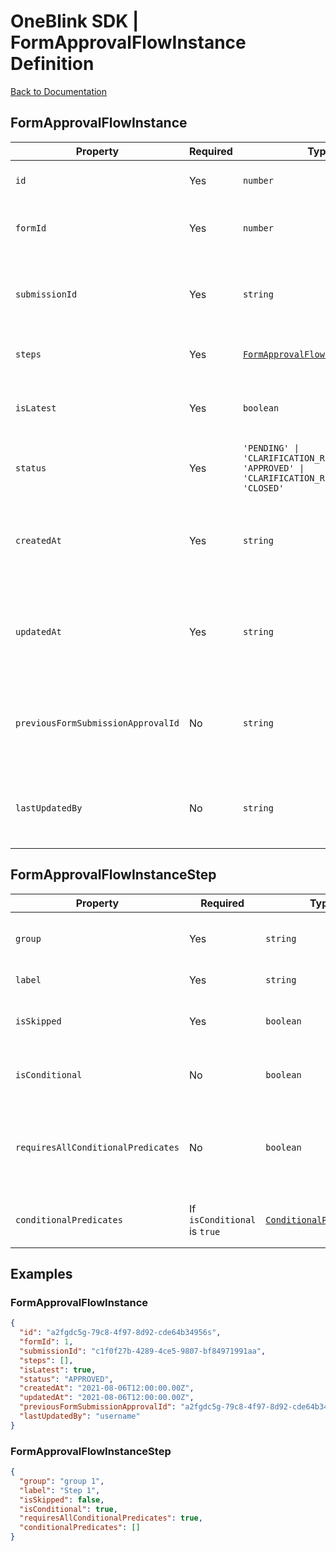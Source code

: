 # OneBlink SDK | FormApprovalFlowInstance Definition

[Back to Documentation](../../README.md)

## FormApprovalFlowInstance

| Property                           | Required | Type                                                                                          | Description                                                      |
| ---------------------------------- | -------- | --------------------------------------------------------------------------------------------- | ---------------------------------------------------------------- |
| `id`                               | Yes      | `number`                                                                                      | The id of the approval.                                          |
| `formId`                           | Yes      | `number`                                                                                      | The id of the associated `form`.                                 |
| `submissionId`                     | Yes      | `string`                                                                                      | The id of the submission associated with this instance.          |
| `steps`                            | Yes      | [`FormApprovalFlowInstanceStep[]`](#formapprovalflowinstancestep.md)                          | The steps for this instance.                                     |
| `isLatest`                         | Yes      | `boolean`                                                                                     | Whether this instance is the latest one.                         |
| `status`                           | Yes      | `'PENDING' \| 'CLARIFICATION_RECEIVED' \| 'APPROVED' \| 'CLARIFICATION_REQUIRED' \| 'CLOSED'` | The current status of this instance.                             |
| `createdAt`                        | Yes      | `string`                                                                                      | The date and time (in ISO format) the instance was created.      |
| `updatedAt`                        | Yes      | `string`                                                                                      | The date and time (in ISO format) the instance was last updated. |
| `previousFormSubmissionApprovalId` | No       | `string`                                                                                      | The date and time (in ISO format) the instance was last updated. |
| `lastUpdatedBy`                    | No       | `string`                                                                                      | The username that last updated the instance.                     |

## FormApprovalFlowInstanceStep

| Property                           | Required                     | Type                                                                                 | Description                                                           |
| ---------------------------------- | ---------------------------- | ------------------------------------------------------------------------------------ | --------------------------------------------------------------------- |
| `group`                            | Yes                          | `string`                                                                             | The group associated with the step.                                   |
| `label`                            | Yes                          | `string`                                                                             | The label for the step.                                               |
| `isSkipped`                        | Yes                          | `boolean`                                                                            | Whether the step has/will be/been skipped.                            |
| `isConditional`                    | No                           | `boolean`                                                                            | Whether the step will be conditionally run.                           |
| `requiresAllConditionalPredicates` | No                           | `boolean`                                                                            | Whether all the conditional predicates are required to evaluate true. |
| `conditionalPredicates`            | If `isConditional` is `true` | [`ConditionalPredicate[]`](../../form-elements/base-element.md#conditionalpredicate) | The conditional predicates to evaluate.                               |

## Examples

### FormApprovalFlowInstance

```JSON
{
  "id": "a2fgdc5g-79c8-4f97-8d92-cde64b34956s",
  "formId": 1,
  "submissionId": "c1f0f27b-4289-4ce5-9807-bf84971991aa",
  "steps": [],
  "isLatest": true,
  "status": "APPROVED",
  "createdAt": "2021-08-06T12:00:00.00Z",
  "updatedAt": "2021-08-06T12:00:00.00Z",
  "previousFormSubmissionApprovalId": "a2fgdc5g-79c8-4f97-8d92-cde64b34956s",
  "lastUpdatedBy": "username"
}
```

### FormApprovalFlowInstanceStep

```JSON
{
  "group": "group 1",
  "label": "Step 1",
  "isSkipped": false,
  "isConditional": true,
  "requiresAllConditionalPredicates": true,
  "conditionalPredicates": []
}
```
